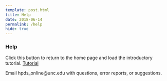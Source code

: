 ```yaml
---
template: post.html
title: Help
date: 2018-06-14
permalink: /help
hide: true
---
```


<div class="row u-full-width">
  <h3>Help</h3>
  <p>Click this button to return to the home page and load the introductory tutorial. <a href="/" id="tutorial" class="button">Tutorial</a></p>
  <p>Email hpds_online@unc.edu with questions, error reports, or suggestions.</p>
  </div>  
	</div>

<script>
var helpButton = document.getElementById('tutorial');
helpButton.addEventListener("click", function(){document.cookie = "hpds-intro-cookie=run-intro; expires=-1; path=/";});

</script>